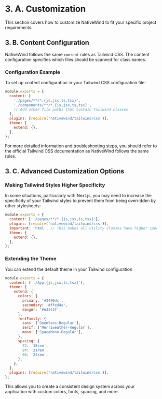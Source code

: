 # 3. A. Customization

This section covers how to customize NativeWind to fit your specific project requirements.

## 3. B. Content Configuration

NativeWind follows the same `content` rules as Tailwind CSS. The content configuration specifies which files should be scanned for class names.

### Configuration Example

To set up content configuration in your Tailwind CSS configuration file:

```js
module.exports = {
  content: [
    './pages/**/*.{js,jsx,ts,tsx}',
    './components/**/*.{js,jsx,ts,tsx}',
    // Add other file paths that contain Tailwind classes
  ],
  plugins: [require('nativewind/tailwind/css')],
  theme: {
    extend: {},
  },
};
```

For more detailed information and troubleshooting steps, you should refer to the official Tailwind CSS documentation as NativeWind follows the same rules.

## 3. C. Advanced Customization Options

### Making Tailwind Styles Higher Specificity

In some situations, particularly with Next.js, you may need to increase the specificity of your Tailwind styles to prevent them from being overridden by other stylesheets:

```js
module.exports = {
  content: ['./pages/**/*.{js,jsx,ts,tsx}'],
  plugins: [require('nativewind/tailwind/css')],
  important: 'html', // This makes all utility classes have higher specificity
  theme: {
    extend: {},
  },
};
```

### Extending the Theme

You can extend the default theme in your Tailwind configuration:

```js
module.exports = {
  content: ['./App.{js,jsx,ts,tsx}'],
  theme: {
    extend: {
      colors: {
        primary: '#3490dc',
        secondary: '#ffed4a',
        danger: '#e3342f',
      },
      fontFamily: {
        sans: ['OpenSans-Regular'],
        serif: ['Merriweather-Regular'],
        mono: ['SpaceMono-Regular'],
      },
      spacing: {
        72: '18rem',
        84: '21rem',
        96: '24rem',
      },
    },
  },
  plugins: [require('nativewind/tailwind/css')],
};
```

This allows you to create a consistent design system across your application with custom colors, fonts, spacing, and more.
